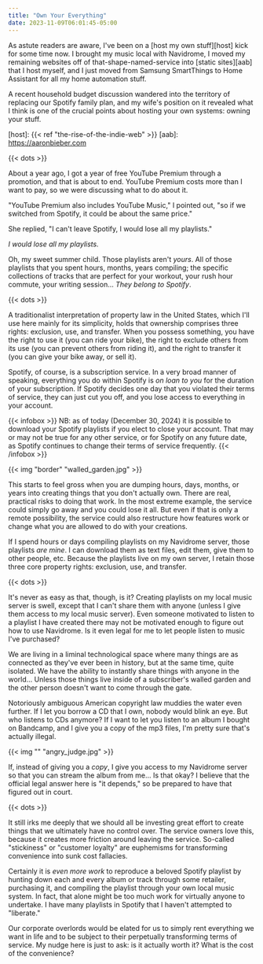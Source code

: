 ```yaml
---
title: "Own Your Everything"
date: 2023-11-09T06:01:45-05:00
---
```


As astute readers are aware, I've been on a [host my own stuff][host] kick for
some time now. I brought my music local with Navidrome, I moved my remaining
websites off of that-shape-named-service into [static sites][aab] that I host
myself, and I just moved from Samsung SmartThings to Home Assistant for all my
home automation stuff.

A recent household budget discussion wandered into the territory of replacing
our Spotify family plan, and my wife's position on it revealed what I think is
one of the crucial points about hosting your own systems: owning your stuff.

[host]: {{< ref "the-rise-of-the-indie-web" >}}
[aab]: https://aaronbieber.com

<!--more-->
{{< dots >}}

About a year ago, I got a year of free YouTube Premium through a promotion, and
that is about to end. YouTube Premium costs more than I want to pay, so we were
discussing what to do about it.

"YouTube Premium also includes YouTube Music," I pointed out, "so if we switched
from Spotify, it could be about the same price."

She replied, "I can't leave Spotify, I would lose all my playlists."

*I would lose all my playlists.*

Oh, my sweet summer child. Those playlists aren't *yours*. All of those
playlists that you spent hours, months, years compiling; the specific
collections of tracks that are perfect for your workout, your rush hour commute,
your writing session... *They belong to Spotify*.

{{< dots >}}

A traditionalist interpretation of property law in the United States, which I'll
use here mainly for its simplicity, holds that ownership comprises three rights:
exclusion, use, and transfer. When you possess something, you have the right to
use it (you can ride your bike), the right to exclude others from its use (you
can prevent others from riding it), and the right to transfer it (you can give
your bike away, or sell it).

Spotify, of course, is a subscription service. In a very broad manner of
speaking, everything you do within Spotify is *on loan to you* for the duration
of your subscription. If Spotify decides one day that you violated their terms
of service, they can just cut you off, and you lose access to everything in your
account.

{{< infobox >}}
NB: as of today (December 30, 2024) it is possible to download your Spotify
playlists if you elect to close your account. That may or may not be true for
any other service, or for Spotify on any future date, as Spotify continues to
change their terms of service frequently.
{{< /infobox >}}

{{< img "border" "walled_garden.jpg" >}}

This starts to feel gross when you are dumping hours, days, months, or years
into creating things that you don't actually own. There are real, practical
risks to doing that work. In the most extreme example, the service could simply
go away and you could lose it all. But even if that is only a remote
possibility, the service could also restructure how features work or change what
you are allowed to do with your creations.

If I spend hours or days compiling playlists on my Navidrome server, those
playlists *are mine*. I can download them as text files, edit them, give them to
other people, etc. Because the playlists live on my own server, I retain those
three core property rights: exclusion, use, and transfer.

{{< dots >}}

It's never as easy as that, though, is it? Creating playlists on my local music
server is swell, except that I can't share them with anyone (unless I give them
access to my local music server). Even someone motivated to listen to a playlist
I have created there may not be motivated enough to figure out how to use
Navidrome. Is it even legal for me to let people listen to music I've purchased?

We are living in a liminal technological space where many things are as
connected as they've ever been in history, but at the same time, quite isolated.
We have the ability to instantly share things with anyone in the world... Unless
those things live inside of a subscriber's walled garden and the other person
doesn't want to come through the gate.

Notoriously ambiguous American copyright law muddies the water even further. If
I let you borrow a CD that I own, nobody would blink an eye. But who listens to
CDs anymore? If I want to let you listen to an album I bought on Bandcamp, and I
give you a copy of the mp3 files, I'm pretty sure that's actually illegal.

{{< img "" "angry_judge.jpg" >}}

If, instead of giving you a *copy*, I give you access to my Navidrome server so
that you can stream the album from me... Is that okay? I believe that the
official legal answer here is "it depends," so be prepared to have that figured
out in court.

{{< dots >}}

It still irks me deeply that we should all be investing great effort to create
things that we ultimately have no control over. The service owners love this,
because it creates more friction around leaving the service. So-called
"stickiness" or "customer loyalty" are euphemisms for transforming convenience
into sunk cost fallacies.

Certainly it is *even more work* to reproduce a beloved Spotify playlist by
hunting down each and every album or track through some retailer, purchasing it,
and compiling the playlist through your own local music system. In fact, that
alone might be too much work for virtually anyone to undertake. I have many
playlists in Spotify that I haven't attempted to "liberate."

Our corporate overlords would be elated for us to simply rent everything we want
in life and to be subject to their perpetually transforming terms of service. My
nudge here is just to ask: is it actually worth it? What is the cost of the
convenience?
